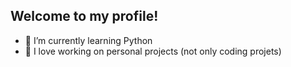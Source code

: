 ## Welcome to my profile!
- 🌱 I’m currently learning Python
- 💞️ I love working on personal projects (not only coding projets)

<!---
gandalfoglia/gandalfoglia is a ✨ special ✨ repository because its `README.md` (this file) appears on your GitHub profile.
You can click the Preview link to take a look at your changes.
--->
